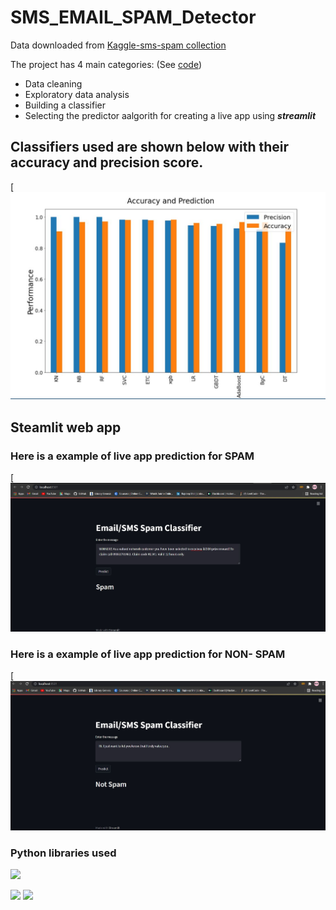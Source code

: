 # SMS_EMAIL_SPAM_Detector

Data downloaded from [Kaggle-sms-spam collection](https://www.kaggle.com/uciml/sms-spam-collection-dataset)

The project has 4 main categories: (See [code](https://github.com/rajuzumaki2207/SMS_EMAIL_SPAM_Detector/blob/main/Model/SMS_SPAM_Detection.ipynb))

 - Data cleaning
 - Exploratory data analysis
 - Building a classifier
 - Selecting the predictor aalgorith for creating a live app using ***streamlit***

## Classifiers used are shown below with their accuracy and precision score.
[![image](https://github.com/rajuzumaki2207/SMS_EMAIL_SPAM_Detector/blob/main/Capture.JPG)

## Steamlit web app
### Here is a example of live app prediction for SPAM
[![image1](https://github.com/rajuzumaki2207/SMS_EMAIL_SPAM_Detector/blob/main/spap.png)


### Here is a example of live app prediction for NON- SPAM

[![image2](https://github.com/rajuzumaki2207/SMS_EMAIL_SPAM_Detector/blob/main/not_spam.JPG)


### Python libraries used 
![](https://forthebadge.com/images/badges/made-with-python.svg)

![](https://upload.wikimedia.org/wikipedia/commons/0/05/Scikit_learn_logo_small.svg)  ![](https://ml.globenewswire.com/Resource/Download/739a0114-4c0d-4a18-b85e-b53982324cbc)
